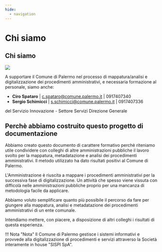 ```yaml
---
hide:
  - navigation
---
```



# Chi siamo

## Chi siamo
![](https://raw.githubusercontent.com/UO-TransizioneDigitaleComunePalermo/mappatura-procedimenti-amministrativi/main/docs/img/comune-palermo-innovazione.png)

A supportare il Comune di Palermo nel processo di mappatura/analisi e digitalizzazione dei procedimenti amministrativi, e necessaria formazione al personale, siamo anche:

- **Ciro Spataro** | [c.spataro@comune.palermo.it](mailto:c.spataro@comune.palermo.it) | 0917407340
- **Sergio Schimicci** | [s.schimicci@comune.palermo.it](mailto:s.schimicci@comune.palermo.it) | 0917407336

del Servizio Innovazione - Settore Servizi Direzione Generale

## Perchè abbiamo costruito questo progetto di documentazione
Abbiamo creato questo documento di carattere formativo perchè riteniamo utile condividere con colleghi di altre amministrazioni pubbliche il lavoro svolto per la mappatura, metadatazione e analisi dei procedimenti amministrativi. Il metodo utilizzato ha dato risultati positivi al Comune di Palermo. 

L'Amministrazione è riuscita a mappare i procedimenti amministrativi per la successiva fase di digitalizzazione. Un attività che spesso viene vissuta con difficolà nelle amministrazioni pubbliche proprio per una mancanza di metodologia facile da applicare. 

Abbiamo voluto semplificare quanto più possibile il percorso da fare per giungere alla mappatura, analisi e metadatazione dei procedimenti amministrativi di un ente comunale.

Intendiamo mettere, con piacere, a disposizione di altri colleghi i risultati di questa esperienza.

!!! Nota "Nota"
    Il Comune di Palermo gestisce i sistemi informativi e provvede alla digitalizzazione di procedimenti e servizi attraverso la Società interamente in house "SISPI SpA".
